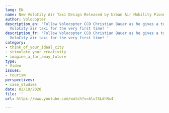 ```yaml
---
lang: EN
name: New VoloCity Air Taxi Design Released by Urban Air Mobility Pioneer Volocopter
author: Volocopter
description_en: 'Follow Volocopter CCO Christian Bauer as he gives a tour of our full-scale
  VoloCity air taxi for the very first time! '
description_fr: 'Follow Volocopter CCO Christian Bauer as he gives a tour of our full-scale
  VoloCity air taxi for the very first time! '
category:
- think_of_your_ideal_city
- stimulate_your_creativity
- imagine_a_far_away_future
type:
- Video
issues:
- tourism
perspectives:
- case_studies
date: 02/10/2020
file: ''
url: https://www.youtube.com/watch?v=Alu7SLdhRx4

---
```

